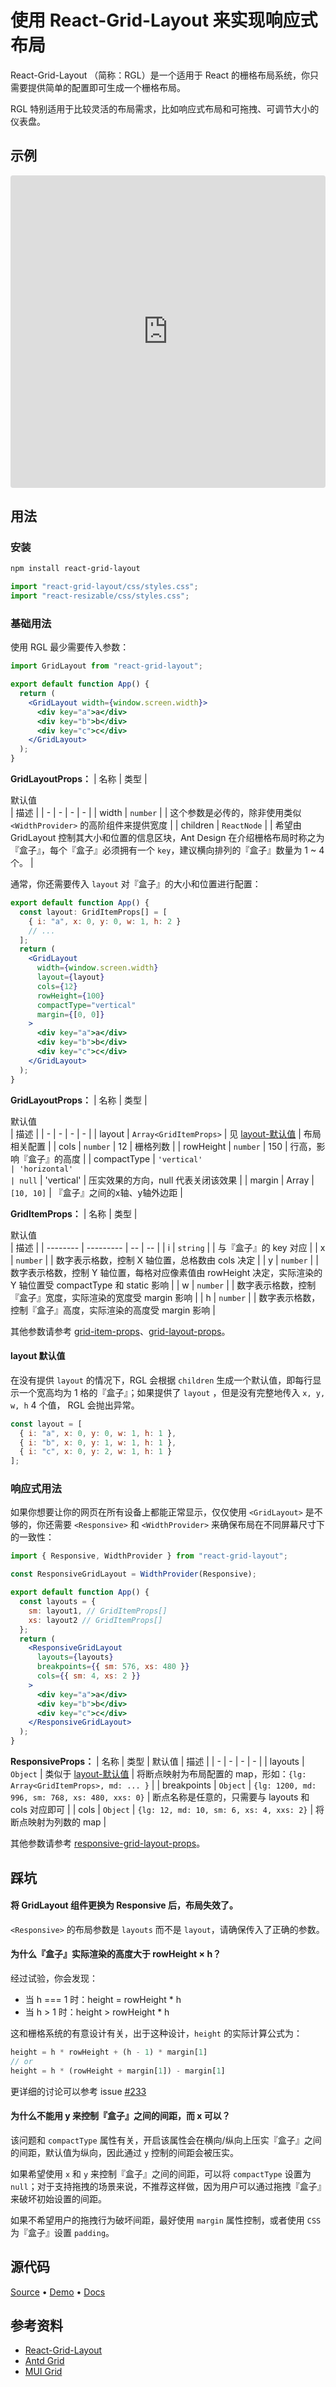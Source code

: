 # 使用 React-Grid-Layout 来实现响应式布局

React-Grid-Layout （简称：RGL）是一个适用于 React 的栅格布局系统，你只需要提供简单的配置即可生成一个栅格布局。

RGL 特别适用于比较灵活的布局需求，比如响应式布局和可拖拽、可调节大小的仪表盘。

## 示例

<iframe src="https://codesandbox.io/embed/loving-fog-n7rg2g?fontsize=14&hidenavigation=1&theme=dark"
     style="width:100%; height:500px; border:0; border-radius: 4px; overflow:hidden;"
     title="loving-fog-n7rg2g"
     allow="accelerometer; ambient-light-sensor; camera; encrypted-media; geolocation; gyroscope; hid; microphone; midi; payment; usb; vr; xr-spatial-tracking"
     sandbox="allow-forms allow-modals allow-popups allow-presentation allow-same-origin allow-scripts"
   ></iframe>

## 用法

### 安装

```bash
npm install react-grid-layout
```

```js
import "react-grid-layout/css/styles.css";
import "react-resizable/css/styles.css";
```

### 基础用法

使用 RGL 最少需要传入参数：

```jsx
import GridLayout from "react-grid-layout";

export default function App() {
  return (
    <GridLayout width={window.screen.width}>
      <div key="a">a</div>
      <div key="b">b</div>
      <div key="c">c</div>
    </GridLayout>
  );
}
```

**GridLayoutProps：**
| 名称 | 类型 | <div style="width:50px">默认值</div> | 描述 |
| - | - | - | - |
| width | `number` | | 这个参数是必传的，除非使用类似 `<WidthProvider>` 的高阶组件来提供宽度 |
| children | `ReactNode` | | 希望由 GridLayout 控制其大小和位置的信息区块，Ant Design 在介绍栅格布局时称之为『盒子』，每个『盒子』必须拥有一个 `key`，建议横向排列的『盒子』数量为 1 ~ 4 个。 |

通常，你还需要传入 `layout` 对『盒子』的大小和位置进行配置：

```jsx
export default function App() {
  const layout: GridItemProps[] = [
    { i: "a", x: 0, y: 0, w: 1, h: 2 }
    // ...
  ];
  return (
    <GridLayout
      width={window.screen.width}
      layout={layout}
      cols={12}
      rowHeight={100}
      compactType="vertical"
      margin={[0, 0]}
    >
      <div key="a">a</div>
      <div key="b">b</div>
      <div key="c">c</div>
    </GridLayout>
  );
}
```

**GridLayoutProps：**
| 名称 | 类型 | <div style="width:120px">默认值</div> | 描述 |
| - | - | - | - |
| layout | `Array<GridItemProps>` | 见 [layout-默认值](#layout-默认值) | 布局相关配置 |
| cols | `number` | 12 | 栅格列数 |
| rowHeight | `number` | 150 | 行高，影响『盒子』的高度 |
| compactType | `'vertical'`<br/>`| 'horizontal'`<br/>`| null` | 'vertical' | 压实效果的方向，null 代表关闭该效果 |
| margin | Array | `[10, 10]` | 『盒子』之间的x轴、y轴外边距 |

**GridItemProps：**
| 名称 | 类型 | <div style="width:50px">默认值</div> | 描述 |
| -------- | --------- | -- | -- |
| i | `string` | | 与『盒子』的 key 对应 |
| x | `number` | | 数字表示格数，控制 X 轴位置，总格数由 cols 决定 |
| y | `number` | | 数字表示格数，控制 Y 轴位置，每格对应像素值由 rowHeight 决定，实际渲染的 Y 轴位置受 compactType 和 static 影响 |
| w | `number` | | 数字表示格数，控制『盒子』宽度，实际渲染的宽度受 margin 影响 |
| h | `number` | | 数字表示格数，控制『盒子』高度，实际渲染的高度受 margin 影响 |

其他参数请参考 [grid-item-props](https://github.com/react-grid-layout/react-grid-layout#grid-item-props)、[grid-layout-props](https://github.com/react-grid-layout/react-grid-layout#grid-layout-props)。

#### layout 默认值

在没有提供 `layout` 的情况下，RGL 会根据 `children` 生成一个默认值，即每行显示一个宽高均为 1 格的『盒子』；如果提供了 `layout` ，但是没有完整地传入 `x, y, w, h` 4 个值， RGL 会抛出异常。

```js
const layout = [
  { i: "a", x: 0, y: 0, w: 1, h: 1 },
  { i: "b", x: 0, y: 1, w: 1, h: 1 },
  { i: "c", x: 0, y: 2, w: 1, h: 1 }
];
```

### 响应式用法

如果你想要让你的网页在所有设备上都能正常显示，仅仅使用 `<GridLayout>` 是不够的，你还需要 `<Responsive>` 和 `<WidthProvider>` 来确保布局在不同屏幕尺寸下的一致性：

```jsx
import { Responsive, WidthProvider } from "react-grid-layout";

const ResponsiveGridLayout = WidthProvider(Responsive);

export default function App() {
  const layouts = {
    sm: layout1, // GridItemProps[]
    xs: layout2 // GridItemProps[]
  };
  return (
    <ResponsiveGridLayout
      layouts={layouts}
      breakpoints={{ sm: 576, xs: 480 }}
      cols={{ sm: 4, xs: 2 }}
    >
      <div key="a">a</div>
      <div key="b">b</div>
      <div key="c">c</div>
    </ResponsiveGridLayout>
  );
}
```

**ResponsiveProps：**
| 名称 | 类型 | 默认值 | 描述 |
| - | - | - | - |
| layouts | `Object` | 类似于 [layout-默认值](#layout-默认值) | 将断点映射为布局配置的 map，形如：`{lg: Array<GridItemProps>, md: ... }` |
| breakpoints | `Object` | `{lg: 1200, md: 996, sm: 768, xs: 480, xxs: 0}` | 断点名称是任意的，只需要与 layouts 和 cols 对应即可 |
| cols | `Object` | `{lg: 12, md: 10, sm: 6, xs: 4, xxs: 2}` | 将断点映射为列数的 map |

其他参数请参考 [responsive-grid-layout-props](https://github.com/react-grid-layout/react-grid-layout#responsive-grid-layout-props)。

## 踩坑

#### 将 GridLayout 组件更换为 Responsive 后，布局失效了。

`<Responsive>` 的布局参数是 `layouts` 而不是 `layout`，请确保传入了正确的参数。

#### 为什么『盒子』实际渲染的高度大于 rowHeight × h？

经过试验，你会发现：
+ 当 h === 1 时：height = rowHeight * h
+ 当 h > 1 时：height > rowHeight * h

这和栅格系统的有意设计有关，出于这种设计，`height` 的实际计算公式为：

```js
height = h * rowHeight + (h - 1) * margin[1]
// or
height = h * (rowHeight + margin[1]) - margin[1]
```
更详细的讨论可以参考 issue [#233](https://github.com/react-grid-layout/react-grid-layout/issues/233)

#### 为什么不能用 y 来控制『盒子』之间的间距，而 x 可以？

该问题和 `compactType` 属性有关，开启该属性会在横向/纵向上压实『盒子』之间的间距，默认值为纵向，因此通过 `y` 控制的间距会被压实。

如果希望使用 `x` 和 `y` 来控制『盒子』之间的间距，可以将 `compactType` 设置为 `null`；对于支持拖拽的场景来说，不推荐这样做，因为用户可以通过拖拽『盒子』来破坏初始设置的间距。

如果不希望用户的拖拽行为破坏间距，最好使用 `margin` 属性控制，或者使用 `CSS` 为『盒子』设置 `padding`。

## 源代码

[Source](https://github.com/zlxiao97/react-grid-layout-demo) • [Demo](https://n7rg2g.csb.app/) • [Docs](https://github.com/digitalchina-frontend/digitalchina-frontend.github.io/tree/main/docs/others/react-grid-layout/README.md)

## 参考资料

- [React-Grid-Layout](https://github.com/react-grid-layout/react-grid-layout)
- [Antd Grid](https://ant.design/components/grid-cn/)
- [MUI Grid](https://mui.com/zh/material-ui/react-grid/)
